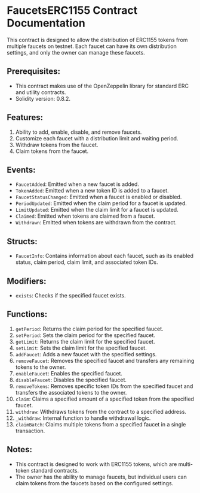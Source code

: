 # FaucetsERC1155 Contract Documentation

This contract is designed to allow the distribution of ERC1155 tokens from multiple faucets on testnet. Each faucet can have its own distribution settings, and only the owner can manage these faucets.

## Prerequisites:

- This contract makes use of the OpenZeppelin library for standard ERC and utility contracts.
- Solidity version: 0.8.2.

## Features:

1. Ability to add, enable, disable, and remove faucets.
2. Customize each faucet with a distribution limit and waiting period.
3. Withdraw tokens from the faucet.
4. Claim tokens from the faucet.

## Events:

- `FaucetAdded`: Emitted when a new faucet is added.
- `TokenAdded`: Emitted when a new token ID is added to a faucet.
- `FaucetStatusChanged`: Emitted when a faucet is enabled or disabled.
- `PeriodUpdated`: Emitted when the claim period for a faucet is updated.
- `LimitUpdated`: Emitted when the claim limit for a faucet is updated.
- `Claimed`: Emitted when tokens are claimed from a faucet.
- `Withdrawn`: Emitted when tokens are withdrawn from the contract.

## Structs:

- `FaucetInfo`: Contains information about each faucet, such as its enabled status, claim period, claim limit, and associated token IDs.

## Modifiers:

- `exists`: Checks if the specified faucet exists.

## Functions:

1. `getPeriod`: Returns the claim period for the specified faucet.
2. `setPeriod`: Sets the claim period for the specified faucet.
3. `getLimit`: Returns the claim limit for the specified faucet.
4. `setLimit`: Sets the claim limit for the specified faucet.
5. `addFaucet`: Adds a new faucet with the specified settings.
6. `removeFaucet`: Removes the specified faucet and transfers any remaining tokens to the owner.
7. `enableFaucet`: Enables the specified faucet.
8. `disableFaucet`: Disables the specified faucet.
9. `removeTokens`: Removes specific token IDs from the specified faucet and transfers the associated tokens to the owner.
10. `claim`: Claims a specified amount of a specified token from the specified faucet.
11. `withdraw`: Withdraws tokens from the contract to a specified address.
12. `_withdraw`: Internal function to handle withdrawal logic.
13. `claimBatch`: Claims multiple tokens from a specified faucet in a single transaction.

## Notes:

- This contract is designed to work with ERC1155 tokens, which are multi-token standard contracts.
- The owner has the ability to manage faucets, but individual users can claim tokens from the faucets based on the configured settings.
